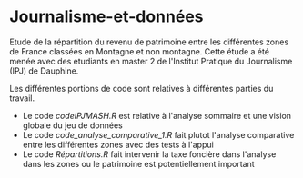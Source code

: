# Journalisme-et-données
Etude de la répartition du revenu de patrimoine entre les différentes zones de France classées en Montagne et non montagne.
Cette étude a été menée avec des etudiants en master 2 de l'Institut Pratique du Journalisme (IPJ) de Dauphine. 

Les différentes portions de code sont relatives à différentes parties du travail. 
- Le code *codeIPJMASH.R* est relative à l'analyse sommaire et une vision globale du jeu de données
- Le code *code_analyse_comparative_1.R* fait plutot l'analyse comparative entre les différentes zones avec des tests à l'appui
- Le code *Répartitions.R* fait intervenir la taxe foncière dans l'analyse dans les zones ou le patrimoine est potentiellement important
